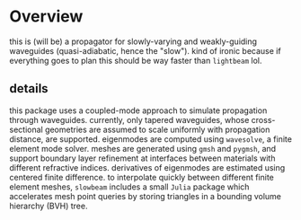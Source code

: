 # Overview

this is (will be) a propagator for slowly-varying and weakly-guiding waveguides (quasi-adiabatic, hence the "slow"). kind of ironic because if everything goes to plan this should be way faster than `lightbeam` lol.

## details

this package uses a coupled-mode approach to simulate propagation through waveguides. currently, only tapered waveguides, whose cross-sectional geometries are assumed to scale uniformly with propagation distance, are supported. eigenmodes are computed using `wavesolve`, a finite element mode solver. meshes are generated using `gmsh` and `pygmsh`, and support boundary layer refinement at interfaces between materials with different refractive indices. derivatives of eigenmodes are estimated using centered finite difference. to interpolate quickly between different finite element meshes, `slowbeam` includes a small `Julia` package which accelerates mesh point queries by storing triangles in a bounding volume hierarchy (BVH) tree. 
